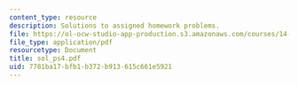 ```yaml
---
content_type: resource
description: Solutions to assigned homework problems.
file: https://ol-ocw-studio-app-production.s3.amazonaws.com/courses/14-44-energy-economics-spring-2007/7781ba17bfb1b372b913615c661e5921_sol_ps4.pdf
file_type: application/pdf
resourcetype: Document
title: sol_ps4.pdf
uid: 7781ba17-bfb1-b372-b913-615c661e5921
---
```

